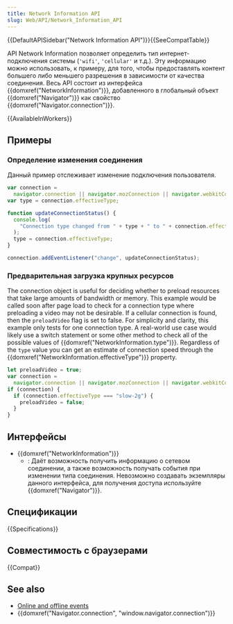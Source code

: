```yaml
---
title: Network Information API
slug: Web/API/Network_Information_API
---
```


{{DefaultAPISidebar("Network Information API")}}{{SeeCompatTable}}

API Network Information позволяет определить тип интернет-подключения системы (`'wifi'`, `'cellular'` и т.д.). Эту информацию можно использовать, к примеру, для того, чтобы предоставлять контент большего либо меньшего разрешения в зависимости от качества соединения. Весь API состоит из интерфейса {{domxref("NetworkInformation")}}, добавленного в глобальный объект {{domxref("Navigator")}} как свойство {{domxref("Navigator.connection")}}.

{{AvailableInWorkers}}

## Примеры

### Определение изменения соединения

Данный пример отслеживает изменение подключения пользователя.

```js
var connection =
  navigator.connection || navigator.mozConnection || navigator.webkitConnection;
var type = connection.effectiveType;

function updateConnectionStatus() {
  console.log(
    "Connection type changed from " + type + " to " + connection.effectiveType,
  );
  type = connection.effectiveType;
}

connection.addEventListener("change", updateConnectionStatus);
```

### Предварительная загрузка крупных ресурсов

The connection object is useful for deciding whether to preload resources that take large amounts of bandwidth or memory. This example would be called soon after page load to check for a connection type where preloading a video may not be desirable. If a cellular connection is found, then the `preloadVideo` flag is set to false. For simplicity and clarity, this example only tests for one connection type. A real-world use case would likely use a switch statement or some other method to check all of the possible values of {{domxref("NetworkInformation.type")}}. Regardless of the `type` value you can get an estimate of connection speed through the {{domxref("NetworkInformation.effectiveType")}} property.

```js
let preloadVideo = true;
var connection =
  navigator.connection || navigator.mozConnection || navigator.webkitConnection;
if (connection) {
  if (connection.effectiveType === "slow-2g") {
    preloadVideo = false;
  }
}
```

## Интерфейсы

- {{domxref("NetworkInformation")}}
  - : Даёт возможность получить информацию о сетевом соединении, а также возможность получать события при изменении типа соединения. Невозможно создавать экземпляры данного интерфейса, для получения доступа используйте {{domxref("Navigator")}}.

## Спецификации

{{Specifications}}

## Совместимость с браузерами

{{Compat}}

## See also

- [Online and offline events](/ru/docs/Online_and_offline_events)
- {{domxref("Navigator.connection", "window.navigator.connection")}}
